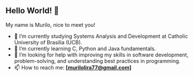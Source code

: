 ## Hello World! 👋
My name is Murilo, nice to meet you!
- 🔭 I’m currently studying Systems Analysis and Development at Catholic University of Brasília (UCB).
- 🌱 I’m currently learning C, Python and Java fundamentals.
- 🤔 I’m looking for help with improving my skills in software development, problem-solving, and understanding best practices in programming.
- 📫 How to reach me: **[murilolira77@gmail.com]**

